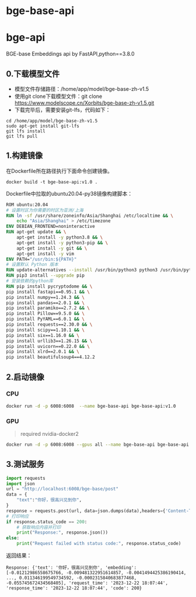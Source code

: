 # bge-base-api
# bge-api

BGE-base Embeddings api by FastAPI,python==3.8.0
## 0.下载模型文件
- 模型文件存储路径：/home/app/model/bge-base-zh-v1.5
- 使用git clone下载模型文件：git clone https://www.modelscope.cn/Xorbits/bge-base-zh-v1.5.git
- 下载完毕后，需要安装git-lfs，代码如下：
```shell
cd /home/app/model/bge-base-zh-v1.5
sudo apt-get install git-lfs
git lfs install
git lfs pull

```

## 1.构建镜像
在Dockerfile所在路径执行下面命令创建镜像。
```shell
docker build -t bge-base-api:v1.0 .
```
Dockerfile中拉取的ubuntu20.04-py38镜像构建脚本：
```Dockerfile
ROM ubuntu:20.04
# 设置时区为你需要的时区为亚洲/上海
RUN ln -sf /usr/share/zoneinfo/Asia/Shanghai /etc/localtime && \
    echo "Asia/Shanghai" > /etc/timezone
ENV DEBIAN_FRONTEND=noninteractive
RUN apt-get update && \
    apt-get install -y python3.8 && \
    apt-get install -y python3-pip && \
    apt-get install -y git && \
    apt-get install -y vim
ENV PATH="/usr/bin:${PATH}"
# 设置默认 Python 版本
RUN update-alternatives --install /usr/bin/python3 python3 /usr/bin/python3.8 1
RUN pip3 install --upgrade pip
# 安装依赖的python库
RUN pip install pycryptodome && \
pip install fastapi==0.95.1 && \
pip install numpy==1.24.3 && \
pip install pandas==2.0.1 && \
pip install paramiko==2.7.2 && \
pip install Pillow==9.5.0 && \
pip install PyYAML==6.0.1 && \
pip install requests==2.30.0 && \
pip install scipy==1.10.1 && \
pip install six==1.16.0 && \
pip install urllib3==1.26.15 && \
pip install uvicorn==0.22.0 && \
pip install xlrd==2.0.1 && \
pip install beautifulsoup4==4.12.2 

```
## 2.启动镜像
### CPU

```sh
docker run -d -p 6008:6008  --name bge-base-api bge-base-api:v1.0
```

### GPU

> required nvidia-docker2

```sh
docker run -d -p 6008:6008 --gpus all --name bge-base-api bge-base-api:v1.0
```

## 3.测试服务

```python
import requests
import json
url = "http://localhost:6008/bge-base/post"
data = {
    "text":"你好，很高兴见到你",
}
response = requests.post(url, data=json.dumps(data),headers={'Content-Type': 'application/json'})
# 打印响应
if response.status_code == 200:
    # 获取响应内容并打印
    print("Response:", response.json())
else:
    print("Request failed with status code:", response.status_code)
```
返回结果：
```
Response: {'text': '你好，很高兴见到你', 'embedding': [-0.01212986558675766, -0.009481322951614857, -0.0041494425386190414, ..., 0.011346199549734592, -0.0002315840683877468, -0.055745672434568405], 'request_time': '2023-12-22 18:07:44', 'response_time': '2023-12-22 18:07:44', 'code': 200}

```


